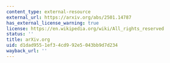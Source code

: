 ```yaml
---
content_type: external-resource
external_url: https://arxiv.org/abs/2501.14787
has_external_license_warning: true
license: https://en.wikipedia.org/wiki/All_rights_reserved
status: ''
title: arXiv.org
uid: d1dad955-1ef3-4cd9-92e5-043bb9d7d234
wayback_url: ''
---
```


